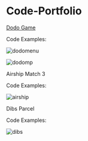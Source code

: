 # Code-Portfolio

[Dodo Game](https://github.com/Max1t/Code-Portfolio/tree/main/Code%20Examples/DodoGame)

Code Examples: 

![dodomenu](https://user-images.githubusercontent.com/36257728/212485561-6c6a4428-1066-4953-9aa9-2bbaba06b5d3.png)

![dodomp](https://user-images.githubusercontent.com/36257728/212485555-08d42857-ffc9-4a77-8ed5-8129c51c34d8.png)


Airship Match 3

Code Examples: 

![airship](https://user-images.githubusercontent.com/36257728/212485569-740dc8e9-c327-4d54-8604-c650c876b049.png)

Dibs Parcel

Code Examples: 

![dibs](https://user-images.githubusercontent.com/36257728/212485577-cb7ca25c-985a-43e7-9b18-ca16edcf947c.png)


